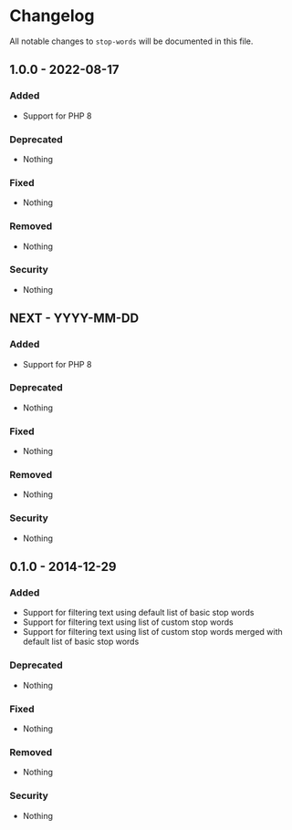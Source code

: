 # Changelog

All notable changes to `stop-words` will be documented in this file.

## 1.0.0 - 2022-08-17

### Added

- Support for PHP 8

### Deprecated

- Nothing

### Fixed

- Nothing

### Removed

- Nothing

### Security

- Nothing

## NEXT - YYYY-MM-DD

### Added

- Support for PHP 8

### Deprecated

- Nothing

### Fixed

- Nothing

### Removed

- Nothing

### Security

- Nothing

## 0.1.0 - 2014-12-29

### Added

- Support for filtering text using default list of basic stop words
- Support for filtering text using list of custom stop words
- Support for filtering text using list of custom stop words merged with default list of basic stop words

### Deprecated

- Nothing

### Fixed

- Nothing

### Removed

- Nothing

### Security

- Nothing
